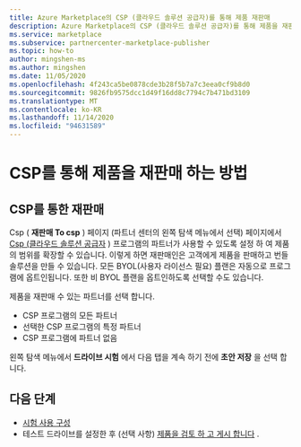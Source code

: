```yaml
---
title: Azure Marketplace의 CSP (클라우드 솔루션 공급자)를 통해 제품 재판매
description: Azure Marketplace의 CSP (클라우드 솔루션 공급자)를 통해 제품을 재판매 하는 방법에 대해 알아봅니다.
ms.service: marketplace
ms.subservice: partnercenter-marketplace-publisher
ms.topic: how-to
author: mingshen-ms
ms.author: mingshen
ms.date: 11/05/2020
ms.openlocfilehash: 4f243ca5be0878cde3b28f5b7a7c3eea0cf9b8d0
ms.sourcegitcommit: 9826fb9575dcc1d49f16dd8c7794c7b471bd3109
ms.translationtype: MT
ms.contentlocale: ko-KR
ms.lasthandoff: 11/14/2020
ms.locfileid: "94631589"
---
```

# <a name="how-to-resell-your-offer-through-csp"></a>CSP를 통해 제품을 재판매 하는 방법

## <a name="resell-through-csp"></a>CSP를 통한 재판매

Csp ( **재판매 To csp** ) 페이지 (파트너 센터의 왼쪽 탐색 메뉴에서 선택) 페이지에서 [Csp (클라우드 솔루션 공급자](https://azure.microsoft.com/offers/ms-azr-0145p/) ) 프로그램의 파트너가 사용할 수 있도록 설정 하 여 제품의 범위를 확장할 수 있습니다. 이렇게 하면 재판매인은 고객에게 제품을 판매하고 번들 솔루션을 만들 수 있습니다. 모든 BYOL(사용자 라이선스 필요) 플랜은 자동으로 프로그램에 옵트인됩니다. 또한 비 BYOL 플랜을 옵트인하도록 선택할 수도 있습니다.

제품을 재판매 수 있는 파트너를 선택 합니다.

- CSP 프로그램의 모든 파트너
- 선택한 CSP 프로그램의 특정 파트너
- CSP 프로그램에 파트너 없음

왼쪽 탐색 메뉴에서 **드라이브 시험** 에서 다음 탭을 계속 하기 전에 **초안 저장** 을 선택 합니다.

## <a name="next-steps"></a>다음 단계

- [시험 사용 구성](azure-resource-manager-test-drive.md)
- 테스트 드라이브를 설정한 후 (선택 사항) [제품을 검토 하 고 게시 합니다](review-publish-offer.md) .
